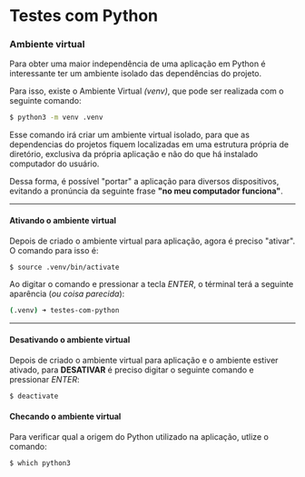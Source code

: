 # Testes com Python

### Ambiente virtual

Para obter uma maior independência de uma aplicação em Python é interessante ter um ambiente isolado das dependências do projeto.

Para isso, existe o Ambiente Virtual *(venv)*, que pode ser realizada com o seguinte comando:

```bash
$ python3 -m venv .venv
```

Esse comando irá criar um ambiente virtual isolado, para que as dependencias do projetos fiquem localizadas em uma estrutura própria de diretório, exclusiva da própria aplicação e não do que há instalado computador do usuário.

Dessa forma, é possível "portar" a aplicação para diversos dispositivos, evitando a pronúncia da seguinte frase **"no meu computador funciona"**.

---

#### Ativando o ambiente virtual
Depois de criado o ambiente virtual para aplicação, agora é preciso "ativar". O comando para isso é:

```bash
$ source .venv/bin/activate
```

Ao digitar o comando e pressionar a tecla _ENTER_, o términal terá a seguinte aparência (_ou coisa parecida_):
```bash
(.venv) ➜ testes-com-python 
```

---

#### Desativando o ambiente virtual
Depois de criado o ambiente virtual para aplicação e o ambiente estiver ativado, para **DESATIVAR** é preciso digitar o seguinte comando e pressionar _ENTER_:

```bash
$ deactivate
```

#### Checando o ambiente virtual
Para verificar qual a origem do Python utilizado na aplicação, utlize o comando:
```bash
$ which python3
```